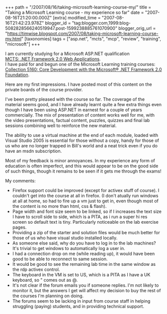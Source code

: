 +++
path = "/2007/08/16/taking-microsoft-learning-course-my/"
title = "Taking a Microsoft Learning course - my experience so far"
date = "2007-08-16T21:20:00.000Z"
[extra]
modified_time = "2007-08-16T21:42:23.978Z"
blogger_id = "tag:blogger.com,1999:blog-5082828566240519947.post-1599238885761070900"
blogger_orig_url = "https://timwise.blogspot.com/2007/08/taking-microsoft-learning-course-my.html"
[taxonomies]
tags = ["asp.net", "mcts", "mcp", "review", "training", "microsoft"]
+++

I am currently studying for a Microsoft ASP.NET qualification  
[MCTS: .NET Framework 2.0 Web Applications](http://www.microsoft.com/learning/mcp/mcts/webapps/default.mspx).  
I have paid for and begun one of the Microsoft Learning training courses:  
[Collection 5160: Core Development with the Microsoft® .NET Framework 2.0 Foundation](https://www.microsoftelearning.com/eLearning/offerDetail.aspx?offerPriceId=127339).  

Here are my first impressions. I have posted most of this content on the private boards of the course provider.  

I've been pretty pleased with the course so far. The coverage of the material seems good, and I have already learnt quite a few extra things even though I have been using ASP.NET in earnest for a couple of years commercially. The mix of presentation of content works well for me, with the video presentations, factual content, puzzles, quizzes and final lab sessions combining well to reinforce the new material.  

The ability to use a virtual machine at the end of each module, loaded with Visual Studio 2005 is essential for those without a copy, handy for those of us who are no longer trapped in Bill's world and a neat trick even if you do have an msdn subscription.  

Most of my feedback is minor annoyances. In my experience any form of education is often imperfect, and this would appear to be on the good side of such things, though it remains to be seen if it gets me through the exams!  

My comments:  
- Firefox support could be improved (except for activex stuff of course). I couldn't get into the course at all in firefox. (I don't atually run windows at all at home, so had to fire up a vm just to get in, even though most of the content is no more than html, css & flash).  
- Page width and font size seem to be linked, so if I increases the text size I have to scroll side to side, which is a PITA, as i run a super hi res screen so default text is tiny. Particularly noticeable on the lab exercise pages.  
- Providing a zip of the starter and solution files would be much better for those of us who have visual studio installed locally.  
- As someone else said, why do you have to log in to the lab machines? It's trivial to get windows to automatically log a user in.  
- I had a connection drop on me (while reading up), it would have been good to be able to reconnect to same session.  
- It would be good to see the remaining lab time in the same window as the rdp activex control.  
- The keyboard in the VM is set to US, which is a PITA as I have a UK keyboard, so " comes out as @.  
- It's not clear if the forum emails you if someone replies. I'm not likely to monitor it, but the answers I get will affect my decision to buy the rest of the courses I'm planning on doing.  
- The forums seem to be lacking in input from course staff in helping struggling (paying) students, and in providing technical support.
